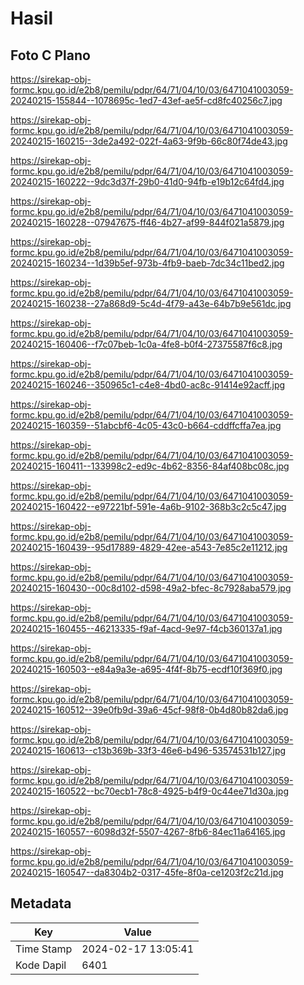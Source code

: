 # Hasil

## Foto C Plano

https://sirekap-obj-formc.kpu.go.id/e2b8/pemilu/pdpr/64/71/04/10/03/6471041003059-20240215-155844--1078695c-1ed7-43ef-ae5f-cd8fc40256c7.jpg

https://sirekap-obj-formc.kpu.go.id/e2b8/pemilu/pdpr/64/71/04/10/03/6471041003059-20240215-160215--3de2a492-022f-4a63-9f9b-66c80f74de43.jpg

https://sirekap-obj-formc.kpu.go.id/e2b8/pemilu/pdpr/64/71/04/10/03/6471041003059-20240215-160222--9dc3d37f-29b0-41d0-94fb-e19b12c64fd4.jpg

https://sirekap-obj-formc.kpu.go.id/e2b8/pemilu/pdpr/64/71/04/10/03/6471041003059-20240215-160228--07947675-ff46-4b27-af99-844f021a5879.jpg

https://sirekap-obj-formc.kpu.go.id/e2b8/pemilu/pdpr/64/71/04/10/03/6471041003059-20240215-160234--1d39b5ef-973b-4fb9-baeb-7dc34c11bed2.jpg

https://sirekap-obj-formc.kpu.go.id/e2b8/pemilu/pdpr/64/71/04/10/03/6471041003059-20240215-160238--27a868d9-5c4d-4f79-a43e-64b7b9e561dc.jpg

https://sirekap-obj-formc.kpu.go.id/e2b8/pemilu/pdpr/64/71/04/10/03/6471041003059-20240215-160406--f7c07beb-1c0a-4fe8-b0f4-27375587f6c8.jpg

https://sirekap-obj-formc.kpu.go.id/e2b8/pemilu/pdpr/64/71/04/10/03/6471041003059-20240215-160246--350965c1-c4e8-4bd0-ac8c-91414e92acff.jpg

https://sirekap-obj-formc.kpu.go.id/e2b8/pemilu/pdpr/64/71/04/10/03/6471041003059-20240215-160359--51abcbf6-4c05-43c0-b664-cddffcffa7ea.jpg

https://sirekap-obj-formc.kpu.go.id/e2b8/pemilu/pdpr/64/71/04/10/03/6471041003059-20240215-160411--133998c2-ed9c-4b62-8356-84af408bc08c.jpg

https://sirekap-obj-formc.kpu.go.id/e2b8/pemilu/pdpr/64/71/04/10/03/6471041003059-20240215-160422--e97221bf-591e-4a6b-9102-368b3c2c5c47.jpg

https://sirekap-obj-formc.kpu.go.id/e2b8/pemilu/pdpr/64/71/04/10/03/6471041003059-20240215-160439--95d17889-4829-42ee-a543-7e85c2e11212.jpg

https://sirekap-obj-formc.kpu.go.id/e2b8/pemilu/pdpr/64/71/04/10/03/6471041003059-20240215-160430--00c8d102-d598-49a2-bfec-8c7928aba579.jpg

https://sirekap-obj-formc.kpu.go.id/e2b8/pemilu/pdpr/64/71/04/10/03/6471041003059-20240215-160455--46213335-f9af-4acd-9e97-f4cb360137a1.jpg

https://sirekap-obj-formc.kpu.go.id/e2b8/pemilu/pdpr/64/71/04/10/03/6471041003059-20240215-160503--e84a9a3e-a695-4f4f-8b75-ecdf10f369f0.jpg

https://sirekap-obj-formc.kpu.go.id/e2b8/pemilu/pdpr/64/71/04/10/03/6471041003059-20240215-160512--39e0fb9d-39a6-45cf-98f8-0b4d80b82da6.jpg

https://sirekap-obj-formc.kpu.go.id/e2b8/pemilu/pdpr/64/71/04/10/03/6471041003059-20240215-160613--c13b369b-33f3-46e6-b496-53574531b127.jpg

https://sirekap-obj-formc.kpu.go.id/e2b8/pemilu/pdpr/64/71/04/10/03/6471041003059-20240215-160522--bc70ecb1-78c8-4925-b4f9-0c44ee71d30a.jpg

https://sirekap-obj-formc.kpu.go.id/e2b8/pemilu/pdpr/64/71/04/10/03/6471041003059-20240215-160557--6098d32f-5507-4267-8fb6-84ec11a64165.jpg

https://sirekap-obj-formc.kpu.go.id/e2b8/pemilu/pdpr/64/71/04/10/03/6471041003059-20240215-160547--da8304b2-0317-45fe-8f0a-ce1203f2c21d.jpg


## Metadata

| Key        | Value               |
| ---------- | ------------------- |
| Time Stamp | 2024-02-17 13:05:41 |
| Kode Dapil | 6401                |



